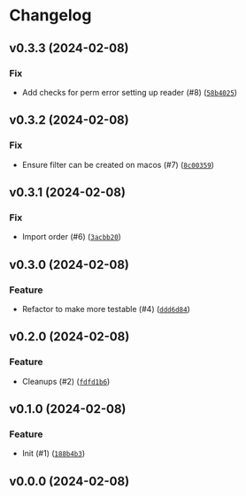 # Changelog

## v0.3.3 (2024-02-08)

### Fix

- Add checks for perm error setting up reader (#8) ([`58b4025`](https://github.com/bdraco/aiodhcpwatcher/commit/58b40253abcefb71deb17c7d87c706a3f47f15fe))

## v0.3.2 (2024-02-08)

### Fix

- Ensure filter can be created on macos (#7) ([`8c00359`](https://github.com/bdraco/aiodhcpwatcher/commit/8c0035964b249eeedc684f19794a99d93a3317a0))

## v0.3.1 (2024-02-08)

### Fix

- Import order (#6) ([`3acbb20`](https://github.com/bdraco/aiodhcpwatcher/commit/3acbb202a4cbfee1fa41595ac5b746c485c1c04e))

## v0.3.0 (2024-02-08)

### Feature

- Refactor to make more testable (#4) ([`ddd6d84`](https://github.com/bdraco/aiodhcpwatcher/commit/ddd6d84c8246b05384b92fa7edf45fca5bed6a92))

## v0.2.0 (2024-02-08)

### Feature

- Cleanups (#2) ([`fdfd1b6`](https://github.com/bdraco/aiodhcpwatcher/commit/fdfd1b66fc11a20930c8a869bcb8766c0156cb8c))

## v0.1.0 (2024-02-08)

### Feature

- Init (#1) ([`188b4b3`](https://github.com/bdraco/aiodhcpwatcher/commit/188b4b315ce3303cdeab9eeb8fa8f8eed2e185ec))

## v0.0.0 (2024-02-08)
